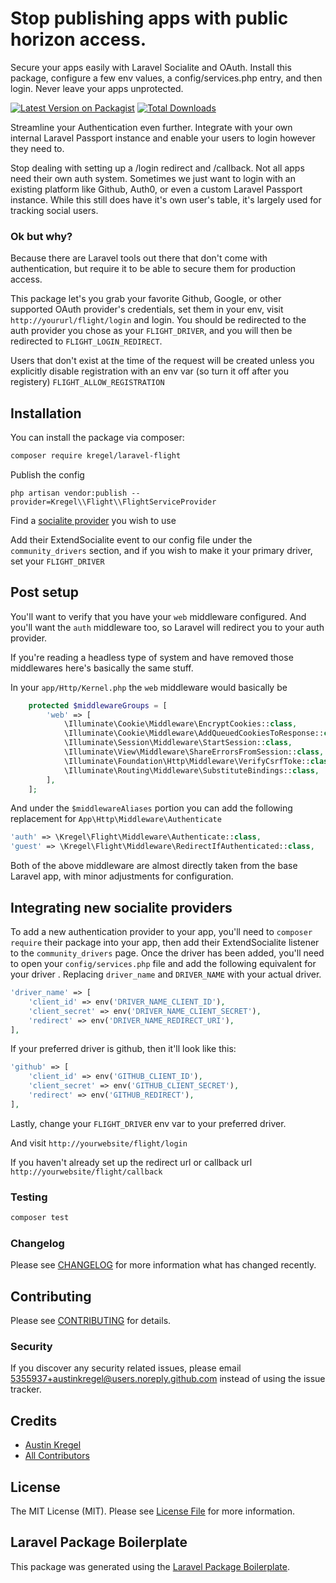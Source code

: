 # Stop publishing apps with public horizon access.

Secure your apps easily with Laravel Socialite and OAuth. Install this package, configure a few env values, a config/services.php entry, and then login. Never leave your apps unprotected.

[![Latest Version on Packagist](https://img.shields.io/packagist/v/kregel/laravel-flight.svg?style=flat-square)](https://packagist.org/packages/kregel/laravel-flight)
[![Total Downloads](https://img.shields.io/packagist/dt/kregel/laravel-flight.svg?style=flat-square)](https://packagist.org/packages/kregel/laravel-flight)

Streamline your Authentication even further. Integrate with your own internal Laravel Passport instance and enable your users to login however they need to.

Stop dealing with setting up a /login redirect and /callback. Not all apps need their own auth system.
Sometimes we just want to login with an existing platform like Github, Auth0, or even a custom Laravel Passport instance.
While this still does have it's own user's table, it's largely used for tracking social users.


### Ok but why?
Because there are Laravel tools out there that don't come with authentication, but require it to be able to secure them for production access.

This package let's you grab your favorite Github, Google, or other supported OAuth provider's credentials, set them in your env, visit `http://yoururl/flight/login` and login. You should be redirected to the auth provider you chose as your `FLIGHT_DRIVER`, and you will then be redirected to `FLIGHT_LOGIN_REDIRECT`.

Users that don't exist at the time of the request will be created unless you explicitly disable registration with an env var (so turn it off after you registery) `FLIGHT_ALLOW_REGISTRATION`

## Installation

You can install the package via composer:

```bash
composer require kregel/laravel-flight
```

Publish the config

```
php artisan vendor:publish --provider=Kregel\\Flight\\FlightServiceProvider
```
Find a [socialite provider](https://socialiteproviders.com/about/) you wish to use

Add their ExtendSocialite event to our config file under the `community_drivers` section, and if you wish to make it your primary driver, set your `FLIGHT_DRIVER`

## Post setup
You'll want to verify that you have your  `web` middleware configured. And you'll want the `auth` middleware too, so Laravel will redirect you to your auth provider.

If you're reading a headless type of system and have removed those middlewares here's basically the same stuff.

In your `app/Http/Kernel.php` the `web` middleware would basically be 
```php
    protected $middlewareGroups = [
        'web' => [
            \Illuminate\Cookie\Middleware\EncryptCookies::class,
            \Illuminate\Cookie\Middleware\AddQueuedCookiesToResponse::class,
            \Illuminate\Session\Middleware\StartSession::class,
            \Illuminate\View\Middleware\ShareErrorsFromSession::class,
            \Illuminate\Foundation\Http\Middleware\VerifyCsrfToke::class,
            \Illuminate\Routing\Middleware\SubstituteBindings::class,
        ],
    ];
```

And under the `$middlewareAliases` portion you can add the following replacement for `App\Http\Middleware\Authenticate`

```php
'auth' => \Kregel\Flight\Middleware\Authenticate::class,
'guest' => \Kregel\Flight\Middleware\RedirectIfAuthenticated::class,
```
Both of the above middleware are almost directly taken from the base Laravel app, with minor adjustments for configuration.

## Integrating new socialite providers
To add a new authentication provider to your app, you'll need to `composer require` their package into your app,
then add their ExtendSocialite listener to the `community_drivers` page. Once the driver has been added, you'll need
to open your `config/services.php` file and add the following equivalent for your driver
. Replacing `driver_name` and `DRIVER_NAME` with your actual driver.
```php
'driver_name' => [
    'client_id' => env('DRIVER_NAME_CLIENT_ID'),
    'client_secret' => env('DRIVER_NAME_CLIENT_SECRET'),
    'redirect' => env('DRIVER_NAME_REDIRECT_URI'),
],
```

If your preferred driver is github, then it'll look like this:
```php
'github' => [
    'client_id' => env('GITHUB_CLIENT_ID'),
    'client_secret' => env('GITHUB_CLIENT_SECRET'),
    'redirect' => env('GITHUB_REDIRECT'),
],
```

Lastly, change your `FLIGHT_DRIVER` env var to your preferred driver.

And visit `http://yourwebsite/flight/login`

If you haven't already set up the redirect url or callback url  `http://yourwebsite/flight/callback`

### Testing

```bash
composer test
```

### Changelog

Please see [CHANGELOG](CHANGELOG.md) for more information what has changed recently.

## Contributing

Please see [CONTRIBUTING](CONTRIBUTING.md) for details.

### Security

If you discover any security related issues, please email 5355937+austinkregel@users.noreply.github.com instead of using the issue tracker.

## Credits

-   [Austin Kregel](https://github.com/kregel)
-   [All Contributors](../../contributors)

## License

The MIT License (MIT). Please see [License File](LICENSE.md) for more information.

## Laravel Package Boilerplate

This package was generated using the [Laravel Package Boilerplate](https://laravelpackageboilerplate.com).
